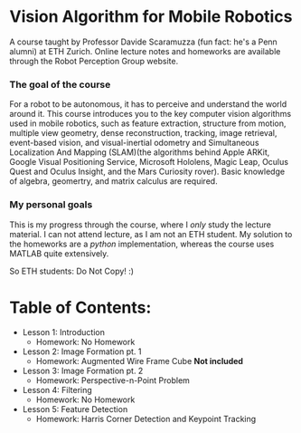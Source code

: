 # Vision Algorithm for Mobile Robotics 
A course taught by Professor Davide Scaramuzza (fun fact: he's a Penn alumni) at ETH Zurich. Online lecture notes and homeworks are available through the Robot Perception Group website. 

### The goal of the course 
For a robot to be autonomous, it has to perceive and understand the world around it. This course introduces you to the key computer vision algorithms used in mobile robotics, such as feature extraction, structure from motion, multiple view geometry, dense reconstruction, tracking, image retrieval, event-based vision, and visual-inertial odometry and Simultaneous Localization And Mapping (SLAM)(the algorithms behind Apple ARKit, Google Visual Positioning Service, Microsoft Hololens, Magic Leap, Oculus Quest and Oculus Insight, and the Mars Curiosity rover). Basic knowledge of algebra, geomertry, and matrix calculus are required.

### My personal goals 
This is my progress through the course, where I *only* study the lecture material. I can not attend lecture, as I am not an ETH student. My solution to the homeworks are a *python* implementation, whereas the course uses MATLAB quite extensively. 

So ETH students: Do Not Copy! :) 

# Table of Contents:
 - Lesson 1: Introduction 
    * Homework: No Homework 
 - Lesson 2: Image Formation pt. 1
    * Homework: Augmented Wire Frame Cube **Not included** 
 - Lesson 3: Image Formation pt. 2 
    * Homework: Perspective-n-Point Problem 
 - Lesson 4: Filtering 
    * Homework: No Homework 
 - Lesson 5: Feature Detection 
    * Homework: Harris Corner Detection and Keypoint Tracking 
